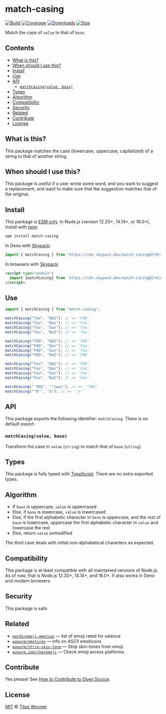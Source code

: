 # match-casing

[![Build][build-badge]][build] [![Coverage][coverage-badge]][coverage]
[![Downloads][downloads-badge]][downloads] [![Size][size-badge]][size]

Match the case of `value` to that of `base`.

## Contents

- [What is this?](#what-is-this)
- [When should I use this?](#when-should-i-use-this)
- [Install](#install)
- [Use](#use)
- [API](#api)
  - [`matchCasing(value, base)`](#matchcasingvalue-base)
- [Types](#types)
- [Algorithm](#algorithm)
- [Compatibility](#compatibility)
- [Security](#security)
- [Related](#related)
- [Contribute](#contribute)
- [License](#license)

## What is this?

This package matches the case (lowercase, uppercase, capitalized) of a string to
that of another string.

## When should I use this?

This package is useful if a user wrote some word, and you want to suggest a
replacement, and want to make sure that the suggestion matches that of the
original.

## Install

This package is [ESM only][esm]. In Node.js (version 12.20+, 14.14+, or 16.0+),
install with [npm][npm]:

```sh
npm install match-casing
```

In Deno with [Skypack][Skypack]:

```js
import { matchCasing } from "https://cdn.skypack.dev/match-casing@2?dts";
```

In browsers with [Skypack][Skypack]:

```html
<script type="module">
  import {matchCasing} from 'https://cdn.skypack.dev/match-casing@2?min'
</script>
```

## Use

```js
import { matchCasing } from "match-casing";

matchCasing("foo", "BAZ"); // => 'FOO'
matchCasing("foo", "Baz"); // => 'Foo'
matchCasing("foo", "baz"); // => 'foo'
matchCasing("foo", "BaZ"); // => 'foo'

matchCasing("FOO", "BAZ"); // => 'FOO'
matchCasing("FOO", "Baz"); // => 'Foo'
matchCasing("FOO", "baz"); // => 'foo'
matchCasing("FOO", "BaZ"); // => 'FOO'

matchCasing("Foo", "BAZ"); // => 'FOO'
matchCasing("Foo", "Baz"); // => 'Foo'
matchCasing("Foo", "baz"); // => 'foo'
matchCasing("Foo", "BaZ"); // => 'Foo'

matchCasing("’90S", "’twas"); // => '’90s'
matchCasing("’N’", "a"); // => '’n’'
```

## API

This package exports the following identifier: `matchCasing`. There is no
default export.

### `matchCasing(value, base)`

Transform the case in `value` (`string`) to match that of `base` (`string`).

## Types

This package is fully typed with [TypeScript][TypeScript]. There are no extra
exported types.

## Algorithm

- If `base` is uppercase, `value` is uppercased
- Else, if `base` is lowercase, `value` is lowercased
- Else, if the first alphabetic character in `base` is uppercase, and the rest
  of `base` is lowercase, uppercase the first alphabetic character in `value`
  and lowercase the rest
- Else, return `value` unmodified

The third case deals with initial non-alphabetical characters as expected.

## Compatibility

This package is at least compatible with all maintained versions of Node.js. As
of now, that is Node.js 12.20+, 14.14+, and 16.0+. It also works in Deno and
modern browsers.

## Security

This package is safe.

## Related

- [`words/emoji-emotion`](https://github.com/words/emoji-emotion) — list of
  emoji rated for valence
- [`wooorm/emoticon`](https://github.com/wooorm/emoticon) — info on ASCII
  emoticons
- [`wooorm/strip-skin-tone`](https://github.com/wooorm/strip-skin-tone) — Strip
  skin-tones from emoji
- [`wooorm.com/checkmoji`](https://wooorm.com/checkmoji/) — Check emoji across
  platforms

## Contribute

Yes please! See [How to Contribute to Open Source][contribute].

## License

[MIT][license] © [Titus Wormer][author]

<!-- Definitions -->

[build-badge]: https://github.com/wooorm/match-casing/workflows/main/badge.svg
[build]: https://github.com/wooorm/match-casing/actions
[coverage-badge]: https://img.shields.io/codecov/c/github/wooorm/match-casing.svg
[coverage]: https://codecov.io/github/wooorm/match-casing
[downloads-badge]: https://img.shields.io/npm/dm/match-casing.svg
[downloads]: https://www.npmjs.com/package/match-casing
[size-badge]: https://img.shields.io/bundlephobia/minzip/match-casing.svg
[size]: https://bundlephobia.com/result?p=match-casing
[npm]: https://docs.npmjs.com/cli/install
[skypack]: https://www.skypack.dev
[license]: license
[author]: https://wooorm.com
[esm]: https://gist.github.com/sindresorhus/a39789f98801d908bbc7ff3ecc99d99c
[typescript]: https://www.typescriptlang.org
[contribute]: https://opensource.guide/how-to-contribute/
